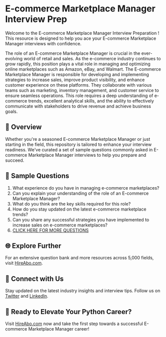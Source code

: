 # E-commerce Marketplace Manager Interview Prep

Welcome to the E-commerce Marketplace Manager Interview Preparation ! This resource is designed to help you ace your E-commerce Marketplace Manager interviews with confidence.

The role of an E-commerce Marketplace Manager is crucial in the ever-evolving world of retail and sales. As the e-commerce industry continues to grow rapidly, this position plays a vital role in managing and optimizing online marketplaces such as Amazon, eBay, and Walmart. The E-commerce Marketplace Manager is responsible for developing and implementing strategies to increase sales, improve product visibility, and enhance customer experience on these platforms. They collaborate with various teams such as marketing, inventory management, and customer service to ensure seamless operations. This role requires a deep understanding of e-commerce trends, excellent analytical skills, and the ability to effectively communicate with stakeholders to drive revenue and achieve business goals.

## 🚀 Overview

Whether you're a seasoned E-commerce Marketplace Manager or just starting in the field, this repository is tailored to enhance your interview readiness. We've curated a set of sample questions commonly asked in E-commerce Marketplace Manager interviews to help you prepare and succeed.

## 📝 Sample Questions

1. What experience do you have in managing e-commerce marketplaces?
2. Can you explain your understanding of the role of an E-commerce Marketplace Manager?
3. What do you think are the key skills required for this role?
4. How do you stay updated on the latest e-commerce marketplace trends?
5. Can you share any successful strategies you have implemented to increase sales on e-commerce marketplaces?
6. [CLICK HERE FOR MORE QUESTIONS](https://hireabo.com/job/22_2_26/Ecommerce%20Marketplace%20Manager)

## 🌐 Explore Further

For an extensive question bank and more resources across 5,000 fields, visit [HireAbo.com](https://www.hireabo.com).

## 📱 Connect with Us

Stay updated on the latest industry insights and interview tips. Follow us on [Twitter](https://twitter.com/hireabo) and [LinkedIn](https://www.linkedin.com/in/hire-abo-3609972a8/).

## 🚀 Ready to Elevate Your Python Career?

Visit [HireAbo.com](https://www.hireabo.com) now and take the first step towards a successful E-commerce Marketplace Manager career!